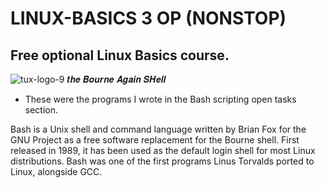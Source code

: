 # LINUX-BASICS 3 OP (NONSTOP)
## Free optional Linux Basics course.

![tux-logo-9](https://user-images.githubusercontent.com/53630914/213523233-0c000218-366e-484c-926e-85817b50c25b.png) 𝒕𝒉𝒆 𝑩𝒐𝒖𝒓𝒏𝒆 𝑨𝒈𝒂𝒊𝒏 𝑺𝑯𝒆𝒍𝒍

- These were the programs I wrote in the Bash scripting open tasks section.

Bash is a Unix shell and command language written by Brian Fox for the GNU Project as a free software replacement for the Bourne shell. First released in 1989, it has been used as the default login shell for most Linux distributions. Bash was one of the first programs Linus Torvalds ported to Linux, alongside GCC.

